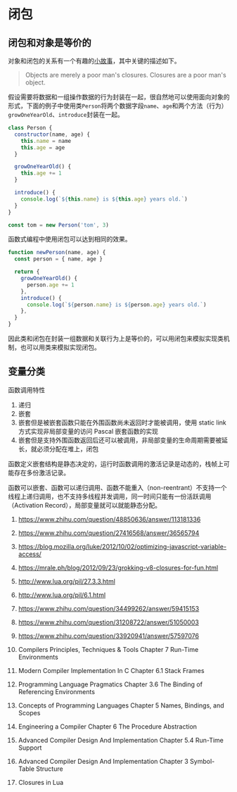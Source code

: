 # 闭包

## 闭包和对象是等价的

对象和闭包的关系有一个有趣的[小故事](https://www.iteye.com/blog/rednaxelafx-245022)，其中关键的描述如下。

> Objects are merely a poor man's closures. Closures are a poor man's object.

假设需要将数据和一组操作数据的行为封装在一起，很自然地可以使用面向对象的形式，下面的例子中使用类`Person`将两个数据字段`name`、`age`和两个方法（行为）`growOneYearOld`、`introduce`封装在一起。

```js
class Person {
  constructor(name, age) {
    this.name = name
    this.age = age
  }

  growOneYearOld() {
    this.age += 1
  }

  introduce() {
    console.log(`${this.name} is ${this.age} years old.`)
  }
}

const tom = new Person('tom', 3)
```

函数式编程中使用闭包可以达到相同的效果。

```js
function newPerson(name, age) {
  const person = { name, age }

  return {
    growOneYearOld() {
      person.age += 1
    },
    introduce() {
      console.log(`${person.name} is ${person.age} years old.`)
    },
  }
}
```

因此类和闭包在封装一组数据和关联行为上是等价的，可以用闭包来模拟实现类机制，也可以用类来模拟实现闭包。

## 变量分类

函数调用特性

1. 递归
1. 嵌套
1. 嵌套但是被嵌套函数只能在外围函数尚未返回时才能被调用，使用 static link 方式实现非局部变量的访问 Pascal 嵌套函数的实现
1. 嵌套但是支持外围函数返回后还可以被调用，非局部变量的生命周期需要被延长，就必须分配在堆上，闭包

函数定义嵌套结构是静态决定的，运行时函数调用的激活记录是动态的，栈帧上可能存在多份激活记录。

函数可以嵌套、函数可以递归调用、函数不能重入（non-reentrant）不支持一个线程上递归调用，也不支持多线程并发调用，同一时间只能有一份活跃调用（Activation Record），局部变量就可以就能静态分配。

1. https://www.zhihu.com/question/48850636/answer/113181336
1. https://www.zhihu.com/question/27416568/answer/36565794
1. https://blog.mozilla.org/luke/2012/10/02/optimizing-javascript-variable-access/
1. https://mrale.ph/blog/2012/09/23/grokking-v8-closures-for-fun.html
1. http://www.lua.org/pil/27.3.3.html
1. http://www.lua.org/pil/6.1.html
1. https://www.zhihu.com/question/34499262/answer/59415153
1. https://www.zhihu.com/question/31208722/answer/51050003
1. https://www.zhihu.com/question/33920941/answer/57597076

1. Compilers Principles, Techniques & Tools Chapter 7 Run-Time Environments
1. Modern Compiler Implementation In C Chapter 6.1 Stack Frames
1. Programming Language Pragmatics Chapter 3.6 The Binding of Referencing Environments
1. Concepts of Programming Languages Chapter 5 Names, Bindings, and Scopes
1. Engineering a Compiler Chapter 6 The Procedure Abstraction
1. Advanced Compiler Design And Implementation Chapter 5.4 Run-Time Support
1. Advanced Compiler Design And Implementation Chapter 3 Symbol-Table Structure
1. Closures in Lua
